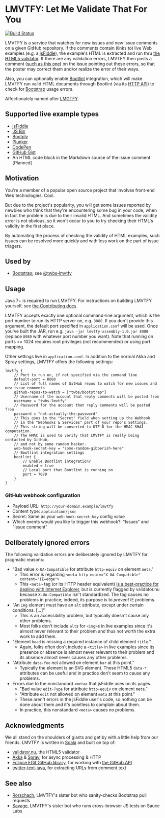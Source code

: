 LMVTFY: Let Me Validate That For You
======
[![Build Status](https://travis-ci.org/cvrebert/lmvtfy.svg?branch=master)](https://travis-ci.org/cvrebert/lmvtfy)

LMVTFY is a service that watches for new issues and new issue comments on a given GitHub repository. If the comments contain (links to) live Web examples (e.g. a [jsFiddle](http://jsfiddle.net)), the example's HTML is extracted and run thru [the HTML5 validator](http://validator.github.io). If there are any validation errors, LMVTFY then posts a comment ([such as this one](https://github.com/twbs/bootstrap/issues/11984#issuecomment-46140343)) on the issue pointing out these errors, so that the poster may correct them and/or realize the error of their ways.

Also, you can optionally enable [Bootlint](https://github.com/twbs/bootlint) integration, which will make LMVTFY run valid HTML documents through Bootlint (via its [HTTP API](https://github.com/twbs/bootlint#http-api)) to check for [Bootstrap](https://github.com/twbs/bootstrap) usage errors.

Affectionately named after [LMGTFY](http://knowyourmeme.com/memes/sites/let-me-google-that-for-you-lmgtfy).

## Supported live example types
* [jsFiddle](http://jsfiddle.net)
* [JS Bin](http://jsbin.com)
* [Bootply](http://www.bootply.com)
* [Plunker](http://plnkr.co)
* [CodePen](http://codepen.io)
* [GitHub Gist](https://gist.github.com/)
* An HTML code block in the Markdown source of the issue comment [Planned]

## Motivation
You're a member of a popular open source project that involves front-end Web technologies. Cool.

But due to the project's popularity, you will get some issues reported by newbies who think that they're encountering some bug in your code, when in fact the problem is due to their invalid HTML. And sometimes the validity error is not obvious, so it won't occur to you to try checking their HTML's validity in the first place.

By automating the process of checking the validity of HTML examples, such issues can be resolved more quickly and with less work on the part of issue triagers.

## Used by
* [Bootstrap](https://github.com/twbs/bootstrap); see [@twbs-lmvtfy](https://github.com/twbs-lmvtfy)

## Usage
Java 7+ is required to run LMVTFY. For instructions on building LMVTFY yourself, see [the Contributing docs](https://github.com/cvrebert/lmvtfy/blob/master/CONTRIBUTING.md).

LMVTFY accepts exactly one optional command-line argument, which is the port number to run its HTTP server on, e.g. `8080`. If you don't provide this argument, the default port specified in `application.conf` will be used. Once you've built the JAR, run e.g. `java -jar lmvtfy-assembly-1.0.jar 8080` (replace `8080` with whatever port number you want). Note that running on ports <= 1024 requires root privileges (not recommended) or using port mapping.

Other settings live in `application.conf`. In addition to the normal Akka and Spray settings, LMVTFY offers the following settings:
```
lmvtfy {
    // Port to run on, if not specified via the command line
    default-port = 8080
    // List of full names of GitHub repos to watch for new issues and new issue comments
    github-repos-to-watch = ["twbs/bootstrap"]
    // Username of the account that reply comments will be posted from
    username = "twbs-lmvtfy"
    // Password for the account that reply comments will be posted from
    password = "not-actually-the-password"
    // This goes in the "Secret" field when setting up the Webhook
    // in the "Webhooks & Services" part of your repo's Settings.
    // This string will be converted to UTF-8 for the HMAC-SHA1 computation.
    // The HMAC is used to verify that LMVTFY is really being contacted by GitHub,
    // and not by some random hacker.
    web-hook-secret-key = "some-random-gibberish-here"
    // Bootlint integration settings
    bootlint {
        // Enable Bootlint integration?
        enabled = true
        // Local port that Bootlint is running on
        port = 7070
    }
}
```

### GitHub webhook configuration
* Payload URL: `http://your-domain.example/lmvtfy`
* Content type: `application/json`
* Secret: Same as your `web-hook-secret-key` config value
* Which events would you like to trigger this webhook?: "Issues" and "Issue comment"

## Deliberately ignored errors
The following validation errors are deliberately ignored by LMVTFY for pragmatic reasons:
* "Bad value `X-UA-Compatible` for attribute `http-equiv` on element `meta`."
  * This error is regarding `<meta http-equiv="X-UA-Compatible" content="IE=edge">`
  * This `<meta>` tag (or its HTTP header equivalent) [is a best-practice for dealing with Internet Explorer](http://getbootstrap.com/getting-started/#support-ie-compatibility-modes), but is currently flagged by validator.nu because `X-UA-Compatible` isn't standardized. The tag causes no problems in practice; indeed, its purpose is to *prevent* IE problems.
* "An `img` element must have an `alt` attribute, except under certain conditions. [...]"
  * This is an accessibility problem, but typically doesn't cause any other problems.
  * Most folks don't include `alt`s for `<img>`s in live examples since it's almost never relevant to their problem and thus not worth the extra work to add them.
* "Element `head` is missing a required instance of child element `title`."
  * Again, folks often don't include a `<title>` in live examples since its presence or absence is almost never relevant to their problem and its absence almost never causes any other problems.
* "Attribute `data-foo` not allowed on element `bar` at this point."
  * Typically the element is an SVG element. These HTML5 `data-*` attributes can be useful and in practice don't seem to cause any problems.
* Errors due to the nonstandard `<meta>` that jsFiddle uses on its pages.
  * "Bad value `edit-Type` for attribute `http-equiv` on element `meta`."
  * "Attribute `edit` not allowed on element `meta` at this point."
  * These aren't errors in the jsFiddle user's code, so nothing can be done about them and it's pointless to complain about them.
  * In practice, this nonstandard `<meta>` causes no problems.

## Acknowledgments
We all stand on the shoulders of giants and get by with a little help from our friends. LMVTFY is written in [Scala](http://www.scala-lang.org) and built on top of:
* [validator.nu](https://github.com/validator/validator), the HTML5 validator
* [Akka](http://akka.io) & [Spray](http://spray.io), for async processing & HTTP
* [Eclipse EGit GitHub library](https://github.com/eclipse/egit-github), for working with [the GitHub API](https://developer.github.com/v3/)
* [twitter-text-java](https://github.com/twitter/twitter-text/tree/master/java), for extracting URLs from comment text

## See also
* [Rorschach](https://github.com/twbs/rorschach), LMVTFY's sister bot who sanity-checks Bootstrap pull requests
* [Savage](https://github.com/cvrebert/savage), LMVTFY's sister bot who runs cross-browser JS tests on Sauce Labs
